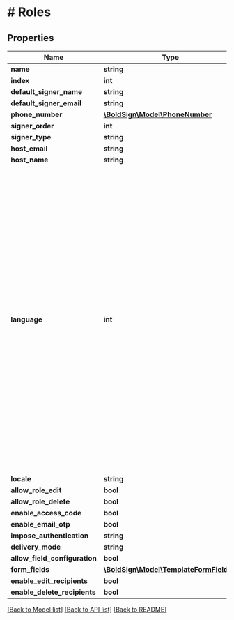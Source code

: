 # # Roles

## Properties

Name | Type | Description | Notes
------------ | ------------- | ------------- | -------------
**name** | **string** |  | [optional]
**index** | **int** |  | [optional]
**default_signer_name** | **string** |  | [optional]
**default_signer_email** | **string** |  | [optional]
**phone_number** | [**\BoldSign\Model\PhoneNumber**](PhoneNumber.md) |  | [optional]
**signer_order** | **int** |  | [optional]
**signer_type** | **string** |  | [optional]
**host_email** | **string** |  | [optional]
**host_name** | **string** |  | [optional]
**language** | **int** | &lt;p&gt;Description:&lt;/p&gt;&lt;ul&gt;&lt;li&gt;&lt;i&gt;0&lt;/i&gt; - None&lt;/li&gt;&lt;li&gt;&lt;i&gt;1&lt;/i&gt; - English&lt;/li&gt;&lt;li&gt;&lt;i&gt;2&lt;/i&gt; - Spanish&lt;/li&gt;&lt;li&gt;&lt;i&gt;3&lt;/i&gt; - German&lt;/li&gt;&lt;li&gt;&lt;i&gt;4&lt;/i&gt; - French&lt;/li&gt;&lt;li&gt;&lt;i&gt;5&lt;/i&gt; - Romanian&lt;/li&gt;&lt;li&gt;&lt;i&gt;6&lt;/i&gt; - Norwegian&lt;/li&gt;&lt;li&gt;&lt;i&gt;7&lt;/i&gt; - Bulgarian&lt;/li&gt;&lt;li&gt;&lt;i&gt;8&lt;/i&gt; - Italian&lt;/li&gt;&lt;li&gt;&lt;i&gt;9&lt;/i&gt; - Danish&lt;/li&gt;&lt;li&gt;&lt;i&gt;10&lt;/i&gt; - Polish&lt;/li&gt;&lt;li&gt;&lt;i&gt;11&lt;/i&gt; - Portuguese&lt;/li&gt;&lt;li&gt;&lt;i&gt;12&lt;/i&gt; - Czech&lt;/li&gt;&lt;li&gt;&lt;i&gt;13&lt;/i&gt; - Dutch&lt;/li&gt;&lt;li&gt;&lt;i&gt;14&lt;/i&gt; - Swedish&lt;/li&gt;&lt;li&gt;&lt;i&gt;15&lt;/i&gt; - Russian&lt;/li&gt;&lt;/ul&gt; | [optional]
**locale** | **string** |  | [optional]
**allow_role_edit** | **bool** |  | [optional]
**allow_role_delete** | **bool** |  | [optional]
**enable_access_code** | **bool** |  | [optional]
**enable_email_otp** | **bool** |  | [optional]
**impose_authentication** | **string** |  | [optional]
**delivery_mode** | **string** |  | [optional]
**allow_field_configuration** | **bool** |  | [optional]
**form_fields** | [**\BoldSign\Model\TemplateFormFields[]**](TemplateFormFields.md) |  | [optional]
**enable_edit_recipients** | **bool** |  | [optional]
**enable_delete_recipients** | **bool** |  | [optional]

[[Back to Model list]](../../README.md#models) [[Back to API list]](../../README.md#endpoints) [[Back to README]](../../README.md)
